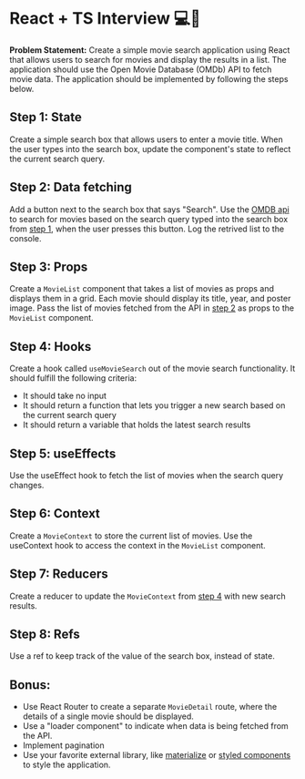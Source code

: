 # React + TS Interview 💻🎤

**Problem Statement:**
Create a simple movie search application using React that allows users to search for movies and display the results in a list. The application should use the Open Movie Database (OMDb) API to fetch movie data. The application should be implemented by following the steps below.

## Step 1: State

Create a simple search box that allows users to enter a movie title. When the user types into the search box, update the component's state to reflect the current search query.

## Step 2: Data fetching

Add a button next to the search box that says "Search". Use the [OMDB api](https://www.omdbapi.com/) to search for movies based on the search query typed into the search box from [step 1](#step-1-state), when the user presses this button. Log the retrived list to the console.

## Step 3: Props

Create a `MovieList` component that takes a list of movies as props and displays them in a grid. Each movie should display its title, year, and poster image. Pass the list of movies fetched from the API in [step 2](#step-2-data-fetching) as props to the `MovieList` component.

## Step 4: Hooks

Create a hook called `useMovieSearch` out of the movie search functionality. It should fulfill the following criteria:

- It should take no input
- It should return a function that lets you trigger a new search based on the current search query
- It should return a variable that holds the latest search results

## Step 5: useEffects

Use the useEffect hook to fetch the list of movies when the search query changes.

## Step 6: Context

Create a `MovieContext` to store the current list of movies. Use the useContext hook to access the context in the `MovieList` component.

## Step 7: Reducers

Create a reducer to update the `MovieContext` from [step 4](#step-4-context) with new search results.

## Step 8: Refs

Use a ref to keep track of the value of the search box, instead of state.

## Bonus:

- Use React Router to create a separate `MovieDetail` route, where the details of a single movie should be displayed.
- Use a "loader component" to indicate when data is being fetched from the API.
- Implement pagination
- Use your favorite external library, like [materialize]() or [styled components]() to style the application.
